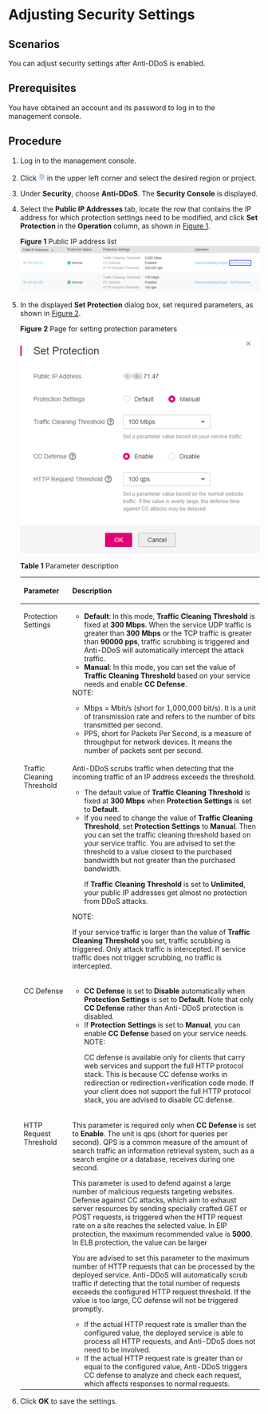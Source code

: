 # Adjusting Security Settings<a name="EN-US_TOPIC_0204851517"></a>

## Scenarios<a name="section104821493819"></a>

You can adjust security settings after Anti-DDoS is enabled.

## Prerequisites<a name="section9733010918"></a>

You have obtained an account and its password to log in to the management console.

## Procedure<a name="section164521218919"></a>

1.  Log in to the management console.
2.  Click  ![](figures/icon_dt.png)  in the upper left corner and select the desired region or project.
3.  Under  **Security**, choose  **Anti-DDoS**. The  **Security Console**  is displayed.
4.  Select the  **Public IP Addresses**  tab, locate the row that contains the IP address for which protection settings need to be modified, and click  **Set Protection**  in the  **Operation**  column, as shown in  [Figure 1](#fig6189986015278).

    **Figure  1**  Public IP address list<a name="fig6189986015278"></a>  
    ![](figures/public-ip-address-list.png "public-ip-address-list")

5.  In the displayed  **Set Protection**  dialog box, set required parameters, as shown in  [Figure 2](#fig415543111219).

    **Figure  2**  Page for setting protection parameters<a name="fig415543111219"></a>  
    ![](figures/page-for-setting-protection-parameters.png "page-for-setting-protection-parameters")

    **Table  1**  Parameter description

    <a name="table84181091119"></a>
    <table><thead align="left"><tr id="row941711013115"><th class="cellrowborder" valign="top" width="20.3%" id="mcps1.2.3.1.1"><p id="p13417140201120"><a name="p13417140201120"></a><a name="p13417140201120"></a><strong id="b543889356144253"><a name="b543889356144253"></a><a name="b543889356144253"></a>Parameter</strong></p>
    </th>
    <th class="cellrowborder" valign="top" width="79.7%" id="mcps1.2.3.1.2"><p id="p16417704114"><a name="p16417704114"></a><a name="p16417704114"></a><strong id="b4102827915513"><a name="b4102827915513"></a><a name="b4102827915513"></a>Description</strong></p>
    </th>
    </tr>
    </thead>
    <tbody><tr id="row296916541259"><td class="cellrowborder" valign="top" width="20.3%" headers="mcps1.2.3.1.1 "><p id="p3970554192510"><a name="p3970554192510"></a><a name="p3970554192510"></a>Protection Settings</p>
    </td>
    <td class="cellrowborder" valign="top" width="79.7%" headers="mcps1.2.3.1.2 "><a name="ul9262156192818"></a><a name="ul9262156192818"></a><ul id="ul9262156192818"><li><strong id="b166082315911"><a name="b166082315911"></a><a name="b166082315911"></a>Default</strong>: In this mode, <strong id="b11795184613617"><a name="b11795184613617"></a><a name="b11795184613617"></a>Traffic Cleaning Threshold</strong> is fixed at <strong id="b17444122414373"><a name="b17444122414373"></a><a name="b17444122414373"></a>300 Mbps</strong>. When the service UDP traffic is greater than <strong id="b16545192313199"><a name="b16545192313199"></a><a name="b16545192313199"></a>300 Mbps</strong> or the TCP traffic is greater than <span class="parmvalue" id="parmvalue035831615018"><a name="parmvalue035831615018"></a><a name="parmvalue035831615018"></a><b>90000 pps</b></span>, traffic scrubbing is triggered and Anti-DDoS will automatically intercept the attack traffic.</li><li><strong id="b16494903337"><a name="b16494903337"></a><a name="b16494903337"></a>Manual</strong>: In this mode, you can set the value of <strong id="b624112156411"><a name="b624112156411"></a><a name="b624112156411"></a>Traffic Cleaning Threshold</strong> based on your service needs and enable <strong id="b774405112416"><a name="b774405112416"></a><a name="b774405112416"></a>CC Defense</strong>.</li></ul>
    <div class="note" id="note07513431808"><a name="note07513431808"></a><a name="note07513431808"></a><span class="notetitle"> NOTE: </span><div class="notebody"><a name="en-us_topic_0204851524_ul5873919185614"></a><a name="en-us_topic_0204851524_ul5873919185614"></a><ul id="en-us_topic_0204851524_ul5873919185614"><li>Mbps = Mbit/s (short for 1,000,000 bit/s). It is a unit of transmission rate and refers to the number of bits transmitted per second.</li><li>PPS, short for Packets Per Second, is a measure of throughput for network devices. It means the number of packets sent per second.</li></ul>
    </div></div>
    </td>
    </tr>
    <tr id="row2418805113"><td class="cellrowborder" valign="top" width="20.3%" headers="mcps1.2.3.1.1 "><p id="p134171306118"><a name="p134171306118"></a><a name="p134171306118"></a>Traffic Cleaning Threshold</p>
    </td>
    <td class="cellrowborder" valign="top" width="79.7%" headers="mcps1.2.3.1.2 "><p id="p94181009119"><a name="p94181009119"></a><a name="p94181009119"></a>Anti-DDoS scrubs traffic when detecting that the incoming traffic of an IP address exceeds the threshold.</p>
    <a name="ul151454553354"></a><a name="ul151454553354"></a><ul id="ul151454553354"><li>The default value of <strong id="b126312003465"><a name="b126312003465"></a><a name="b126312003465"></a>Traffic Cleaning Threshold</strong> is fixed at <strong id="b2616153424511"><a name="b2616153424511"></a><a name="b2616153424511"></a>300 Mbps</strong> when <strong id="b195362864513"><a name="b195362864513"></a><a name="b195362864513"></a>Protection Settings</strong> is set to <strong id="b1844133914457"><a name="b1844133914457"></a><a name="b1844133914457"></a>Default</strong>.</li><li>If you need to change the value of <strong id="b320665012464"><a name="b320665012464"></a><a name="b320665012464"></a>Traffic Cleaning Threshold</strong>, set <strong id="b13766133511488"><a name="b13766133511488"></a><a name="b13766133511488"></a>Protection Settings</strong> to <strong id="b623764354814"><a name="b623764354814"></a><a name="b623764354814"></a>Manual</strong>. Then you can set the traffic cleaning threshold based on your service traffic. You are advised to set the threshold to a value closest to the purchased bandwidth but not greater than the purchased bandwidth.<p id="p1919135214219"><a name="p1919135214219"></a><a name="p1919135214219"></a>If <strong id="b1727055125118"><a name="b1727055125118"></a><a name="b1727055125118"></a>Traffic Cleaning Threshold</strong> is set to <strong id="b1572825545117"><a name="b1572825545117"></a><a name="b1572825545117"></a>Unlimited</strong>, your public IP addresses get almost no protection from DDoS attacks.</p>
    </li></ul>
    <div class="note" id="note520641233713"><a name="note520641233713"></a><a name="note520641233713"></a><span class="notetitle"> NOTE: </span><div class="notebody"><p id="p14233151211370"><a name="p14233151211370"></a><a name="p14233151211370"></a>If your service traffic is larger than the value of <strong id="b1393451184618"><a name="b1393451184618"></a><a name="b1393451184618"></a>Traffic Cleaning Threshold</strong> you set, traffic scrubbing is triggered. Only attack traffic is intercepted. If service traffic does not trigger scrubbing, no traffic is intercepted.</p>
    </div></div>
    </td>
    </tr>
    <tr id="row1941817061112"><td class="cellrowborder" valign="top" width="20.3%" headers="mcps1.2.3.1.1 "><p id="p11418150121116"><a name="p11418150121116"></a><a name="p11418150121116"></a>CC Defense</p>
    </td>
    <td class="cellrowborder" valign="top" width="79.7%" headers="mcps1.2.3.1.2 "><a name="ul141814011119"></a><a name="ul141814011119"></a><ul id="ul141814011119"><li><strong id="b3849129115210"><a name="b3849129115210"></a><a name="b3849129115210"></a>CC Defense</strong> is set to <strong id="b1714523885218"><a name="b1714523885218"></a><a name="b1714523885218"></a>Disable</strong> automatically when <strong id="b13783251175110"><a name="b13783251175110"></a><a name="b13783251175110"></a>Protection Settings</strong> is set to <strong id="b11373175615112"><a name="b11373175615112"></a><a name="b11373175615112"></a>Default</strong>. Note that only <strong id="b13518263538"><a name="b13518263538"></a><a name="b13518263538"></a>CC Defense</strong> rather than Anti-DDoS protection is disabled.</li><li>If <strong id="b7580105612275"><a name="b7580105612275"></a><a name="b7580105612275"></a>Protection Settings</strong> is set to <strong id="b185816565277"><a name="b185816565277"></a><a name="b185816565277"></a>Manual</strong>, you can enable <strong id="b358211560273"><a name="b358211560273"></a><a name="b358211560273"></a>CC Defense</strong> based on your service needs.<div class="note" id="note165281359101620"><a name="note165281359101620"></a><a name="note165281359101620"></a><span class="notetitle"> NOTE: </span><div class="notebody"><p id="p19528195921612"><a name="p19528195921612"></a><a name="p19528195921612"></a>CC defense is available only for clients that carry web services and support the full HTTP protocol stack. This is because CC defense works in redirection or redirection+verification code mode. If your client does not support the full HTTP protocol stack, you are advised to disable CC defense.</p>
    </div></div>
    </li></ul>
    </td>
    </tr>
    <tr id="row399342155012"><td class="cellrowborder" valign="top" width="20.3%" headers="mcps1.2.3.1.1 "><p id="p5992042145016"><a name="p5992042145016"></a><a name="p5992042145016"></a>HTTP Request Threshold</p>
    </td>
    <td class="cellrowborder" valign="top" width="79.7%" headers="mcps1.2.3.1.2 "><p id="p1610054210500"><a name="p1610054210500"></a><a name="p1610054210500"></a>This parameter is required only when <strong id="b1480711115575"><a name="b1480711115575"></a><a name="b1480711115575"></a>CC Defense</strong> is set to <strong id="b2398105316578"><a name="b2398105316578"></a><a name="b2398105316578"></a>Enable</strong>. The unit is qps (short for queries per second). QPS is a common measure of the amount of search traffic an information retrieval system, such as a search engine or a database, receives during one second.</p>
    <p id="p162141923191417"><a name="p162141923191417"></a><a name="p162141923191417"></a>This parameter is used to defend against a large number of malicious requests targeting websites. Defense against CC attacks, which aim to exhaust server resources by sending specially crafted GET or POST requests, is triggered when the HTTP request rate on a site reaches the selected value. In EIP protection, the maximum recommended value is <strong id="b173791715195816"><a name="b173791715195816"></a><a name="b173791715195816"></a>5000</strong>. In ELB protection, the value can be larger</p>
    <p id="p7814822195420"><a name="p7814822195420"></a><a name="p7814822195420"></a>You are advised to set this parameter to the maximum number of HTTP requests that can be processed by the deployed service. Anti-DDoS will automatically scrub traffic if detecting that the total number of requests exceeds the configured HTTP request threshold. If the value is too large, CC defense will not be triggered promptly.</p>
    <a name="ul1981412245413"></a><a name="ul1981412245413"></a><ul id="ul1981412245413"><li>If the actual HTTP request rate is smaller than the configured value, the deployed service is able to process all HTTP requests, and Anti-DDoS does not need to be involved.</li><li>If the actual HTTP request rate is greater than or equal to the configured value, Anti-DDoS triggers CC defense to analyze and check each request, which affects responses to normal requests.</li></ul>
    </td>
    </tr>
    </tbody>
    </table>

6.  Click  **OK**  to save the settings.

